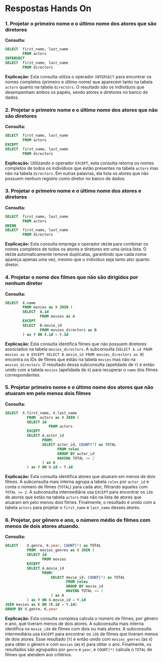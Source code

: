 # Respostas Hands On

### 1. Projetar o primeiro nome e o último nome dos atores que são diretores

**Consulta:**
```sql
SELECT	first_name, last_name
        FROM actors 
INTERSECT
SELECT	first_name, last_name
        FROM directors 
```

**Explicação:**
Esta consulta utiliza o operador `INTERSECT` para encontrar os nomes completos (primeiro e último nome) que aparecem tanto na tabela `actors` quanto na tabela `directors`. O resultado são os indivíduos que desempenham ambos os papéis, sendo atores e diretores no banco de dados.




### 2. Projetar o primeiro nome e o último nome dos atores que não são diretores

**Consulta:**
```sql
SELECT	first_name, last_name
        FROM actors 
EXCEPT
SELECT	first_name, last_name
        FROM directors 
```

**Explicação:**
Utilizando o operador `EXCEPT`, esta consulta retorna os nomes completos de todos os indivíduos que estão presentes na tabela `actors` mas não na tabela `directors`. Em outras palavras, ela lista os atores que não possuem nenhum registro como diretor no banco de dados.




### 3. Projetar o primeiro nome e o último nome dos atores e diretores

**Consulta:**
```sql
SELECT	first_name, last_name
        FROM actors 
UNION
SELECT	first_name, last_name
        FROM directors 
```

**Explicação:**
Esta consulta emprega o operador `UNION` para combinar os nomes completos de todos os atores e diretores em uma única lista. O `UNION` automaticamente remove duplicatas, garantindo que cada nome apareça apenas uma vez, mesmo que o indivíduo seja tanto ator quanto diretor.




### 4. Projetar o nome dos filmes que não são dirigidos por nenhum diretor

**Consulta:**
```sql
SELECT	X.name
        FROM movies as X JOIN (
        SELECT	A.id
                FROM movies as A
        EXCEPT
        SELECT	B.movie_id
                FROM movies_directors as B 
        ) as Y ON X.id = Y.id
```

**Explicação:**
Esta consulta identifica filmes que não possuem diretores associados na tabela `movies_directors`. A subconsulta (`SELECT A.id FROM movies as A EXCEPT SELECT B.movie_id FROM movies_directors as B`) encontra os IDs de filmes que estão na tabela `movies` mas não na `movies_directors`. O resultado dessa subconsulta (apelidado de `Y`) é então unido com a tabela `movies` (apelidada de `X`) para recuperar o `name` dos filmes correspondentes.




### 5. Projetar primeiro nome e o último nome dos atores que não atuaram em pelo menos dois filmes

**Consulta:**
```sql
SELECT	X.first_name, X.last_name
          FROM	actors as X JOIN (
          SELECT id
                    FROM actors
          EXCEPT
          SELECT A.actor_id
                 FROM(
                 SELECT actor_id, COUNT(*) as TOTAL
                        FROM roles
                        GROUP BY actor_id
                        HAVING TOTAL >= 2
                 ) as A
          ) as Y ON X.id = Y.id
```

**Explicação:**
Esta consulta identifica atores que atuaram em menos de dois filmes. A subconsulta mais interna agrupa a tabela `roles` por `actor_id` e conta o número de filmes (`TOTAL`) para cada ator, filtrando aqueles com `TOTAL >= 2`. A subconsulta intermediária usa `EXCEPT` para encontrar os `id`s de atores que estão na tabela `actors` mas não na lista de atores que atuaram em pelo menos dois filmes. Finalmente, o resultado é unido com a tabela `actors` para projetar o `first_name` e `last_name` desses atores.




### 6. Projetar, por gênero e ano, o número médio de filmes com menos de dois atores atuando.

**Consulta:**
```sql
SELECT	  X.genre, K.year, COUNT(*) as TOTAL
          FROM	movies_genres as X JOIN (
          SELECT id
                 FROM movies
          EXCEPT
          SELECT A.movie_id
                 FROM(
                     SELECT movie_id, COUNT(*) as TOTAL
                            FROM roles
                            GROUP BY movie_id
                            HAVING TOTAL >= 2
                     ) as A
          ) as Y ON X.movie_id = Y.id
JOIN movies as K ON (K.id = Y.id)
GROUP BY X.genre, K.year
```

**Explicação:**
Esta consulta complexa calcula o número de filmes, por gênero e ano, que tiveram menos de dois atores. A subconsulta mais interna identifica os `movie_id`s de filmes com dois ou mais atores. A subconsulta intermediária usa `EXCEPT` para encontrar os `id`s de filmes que tiveram menos de dois atores. Esse resultado (`Y`) é então unido com `movies_genres` (as `X`) para obter o gênero e com `movies` (as `K`) para obter o ano. Finalmente, os resultados são agrupados por `genre` e `year`, e `COUNT(*)` calcula o `TOTAL` de filmes que atendem aos critérios.



